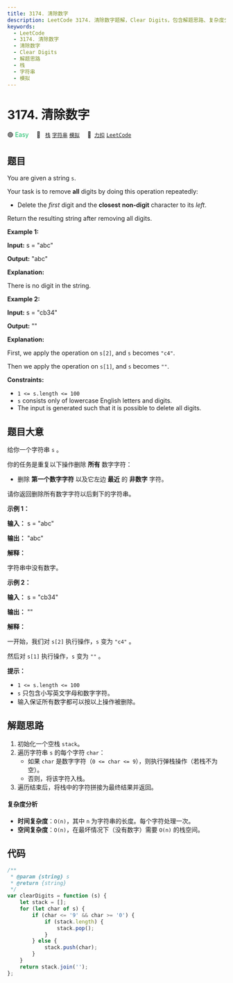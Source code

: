 ```yaml
---
title: 3174. 清除数字
description: LeetCode 3174. 清除数字题解，Clear Digits，包含解题思路、复杂度分析以及完整的 JavaScript 代码实现。
keywords:
  - LeetCode
  - 3174. 清除数字
  - 清除数字
  - Clear Digits
  - 解题思路
  - 栈
  - 字符串
  - 模拟
---
```


# 3174. 清除数字

🟢 <font color=#15bd66>Easy</font>&emsp; 🔖&ensp; [`栈`](/tag/stack.md) [`字符串`](/tag/string.md) [`模拟`](/tag/simulation.md)&emsp; 🔗&ensp;[`力扣`](https://leetcode.cn/problems/clear-digits) [`LeetCode`](https://leetcode.com/problems/clear-digits)

## 题目

You are given a string `s`.

Your task is to remove **all** digits by doing this operation repeatedly:

- Delete the _first_ digit and the **closest** **non-digit** character to its _left_.

Return the resulting string after removing all digits.

**Example 1:**

**Input:** s = "abc"

**Output:** "abc"

**Explanation:**

There is no digit in the string.

**Example 2:**

**Input:** s = "cb34"

**Output:** ""

**Explanation:**

First, we apply the operation on `s[2]`, and `s` becomes `"c4"`.

Then we apply the operation on `s[1]`, and `s` becomes `""`.

**Constraints:**

- `1 <= s.length <= 100`
- `s` consists only of lowercase English letters and digits.
- The input is generated such that it is possible to delete all digits.

## 题目大意

给你一个字符串 `s` 。

你的任务是重复以下操作删除 **所有** 数字字符：

- 删除 **第一个数字字符** 以及它左边 **最近** 的 **非数字** 字符。

请你返回删除所有数字字符以后剩下的字符串。

**示例 1：**

**输入：** s = "abc"

**输出：** "abc"

**解释：**

字符串中没有数字。

**示例 2：**

**输入：** s = "cb34"

**输出：** ""

**解释：**

一开始，我们对 `s[2]` 执行操作，`s` 变为 `"c4"` 。

然后对 `s[1]` 执行操作，`s` 变为 `""` 。

**提示：**

- `1 <= s.length <= 100`
- `s` 只包含小写英文字母和数字字符。
- 输入保证所有数字都可以按以上操作被删除。

## 解题思路

1. 初始化一个空栈 `stack`。
2. 遍历字符串 `s` 的每个字符 `char`：
   - 如果 `char` 是数字字符（`0 <= char <= 9`），则执行弹栈操作（若栈不为空）。
   - 否则，将该字符入栈。
3. 遍历结束后，将栈中的字符拼接为最终结果并返回。

#### 复杂度分析

- **时间复杂度**：`O(n)`，其中 `n` 为字符串的长度。每个字符处理一次。
- **空间复杂度**：`O(n)`，在最坏情况下（没有数字）需要 `O(n)` 的栈空间。

## 代码

```javascript
/**
 * @param {string} s
 * @return {string}
 */
var clearDigits = function (s) {
	let stack = [];
	for (let char of s) {
		if (char <= '9' && char >= '0') {
			if (stack.length) {
				stack.pop();
			}
		} else {
			stack.push(char);
		}
	}
	return stack.join('');
};
```
